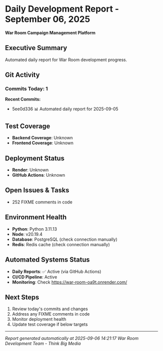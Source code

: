# Daily Development Report - September 06, 2025
**War Room Campaign Management Platform**

## Executive Summary
Automated daily report for War Room development progress.

## Git Activity

### Commits Today: 1

**Recent Commits:**
- 5ee0d336 📊 Automated daily report for 2025-09-05

## Test Coverage
- **Backend Coverage**: Unknown
- **Frontend Coverage**: Unknown

## Deployment Status
- **Render**: Unknown
- **GitHub Actions**: Unknown

## Open Issues & Tasks
- 252 FIXME comments in code

## Environment Health
- **Python**: Python 3.11.13
- **Node**: v20.19.4
- **Database**: PostgreSQL (check connection manually)
- **Redis**: Redis cache (check connection manually)

## Automated Systems Status
- **Daily Reports**: ✅ Active (via GitHub Actions)
- **CI/CD Pipeline**: Active
- **Monitoring**: Check https://war-room-oa9t.onrender.com/

## Next Steps
1. Review today's commits and changes
2. Address any FIXME comments in code
3. Monitor deployment health
4. Update test coverage if below targets

---
*Report generated automatically at 2025-09-06 14:21:17*
*War Room Development Team - Think Big Media*
